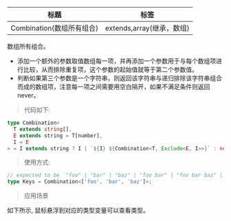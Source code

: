 | 标题                      | 标签                      |
| ------------------------- | ------------------------- |
| Combination(数组所有组合) | extends,array(继承，数组) |

数组所有组合。

- 添加一个额外的参数取值数组每一项，并再添加一个参数用于与每个数组项进行比较，从而排除重复项，这个参数的起始值就等于第二个参数值。
- 判断如果第三个参数是一个字符串，则返回该字符串与递归排除该字符串组合而成的数组项，注意每一项之间需要用空白隔开，如果不满足条件则返回 never。

> 代码如下:

```ts
type Combination<
  T extends string[],
  E extends string = T[number],
  I = E
> = I extends string ? I | `${I} ${Combination<T, Exclude<E, I>>}` : never;
```

> 使用方式:

```ts
// expected to be `"foo" | "bar" | "baz" | "foo bar" | "foo bar baz" | "foo baz" | "foo baz bar" | "bar foo" | "bar foo baz" | "bar baz" | "bar baz foo" | "baz foo" | "baz foo bar" | "baz bar" | "baz bar foo"`
type Keys = Combination<['foo', 'bar', 'baz']>;
```

> 应用场景

如下所示, 鼠标悬浮到对应的类型变量可以查看类型。

<div class="code-editor" data-url="codes/typescript/demo/Combination.ts" data-language="typescript"></div>
